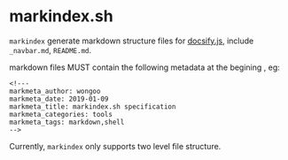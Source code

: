 <!---
markmeta_author: wongoo
markmeta_date: 2019-01-09
markmeta_title: markindex.sh specification
markmeta_categories: 工具
markmeta_tags: markdown,shell
-->

# markindex.sh 

`markindex` generate markdown structure files for [docsify.js](https://github.com/docsifyjs/docsify), include `_navbar.md`, `README.md`. 

markdown files MUST contain the following metadata at the begining , eg:
```
<!---
markmeta_author: wongoo
markmeta_date: 2019-01-09
markmeta_title: markindex.sh specification
markmeta_categories: tools
markmeta_tags: markdown,shell
-->
```

Currently, `markindex` only supports two level file structure.
